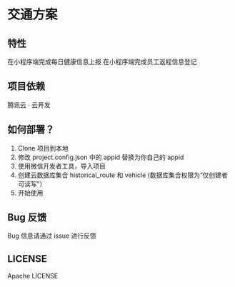 # 交通方案


## 特性
在小程序端完成每日健康信息上报
在小程序端完成员工返程信息登记
## 项目依赖

腾讯云 · 云开发

## 如何部署？
1. Clone 项目到本地
2. 修改 project.config.json 中的 appid 替换为你自己的 appid
3. 使用微信开发者工具，导入项目
4. 创建云数据库集合 historical_route 和 vehicle (数据库集合权限为“仅创建者可读写”）
5. 开始使用
## Bug 反馈
Bug 信息请通过 issue 进行反馈

## LICENSE
Apache LICENSE
